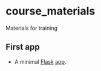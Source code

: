 # course_materials
Materials for training


## First app
* A minimal [Flask](https://flask.palletsprojects.com/en/3.0.x/quickstart/#a-minimal-application) [app](https://github.com/dejanu/course_materials/tree/main/python_hello_app).
